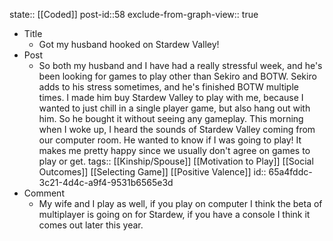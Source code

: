 state:: [[Coded]]
post-id::58
exclude-from-graph-view:: true

- Title
	- Got my husband hooked on Stardew Valley!
- Post
	- So both my husband and I have had a really stressful week, and he's been looking for games to play other than Sekiro and BOTW. Sekiro adds to his stress sometimes, and he's finished BOTW multiple times. I made him buy Stardew Valley to play with me, because I wanted to just chill in a single player game, but also hang out with him. So he bought it without seeing any gameplay. This morning when I woke up, I heard the sounds of Stardew Valley coming from our computer room. He wanted to know if I was going to play! It makes me pretty happy since we usually don't agree on games to play or get.
	  tags:: [[Kinship/Spouse]] [[Motivation to Play]] [[Social Outcomes]] [[Selecting Game]] [[Positive Valence]]
	  id:: 65a4fddc-3c21-4d4c-a9f4-9531b6565e3d
- Comment
	- My wife and I play as well, if you play on computer I think the beta of multiplayer is going on for Stardew, if you have a console I think it comes out later this year.